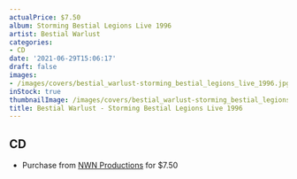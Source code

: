 ```yaml
---
actualPrice: $7.50
album: Storming Bestial Legions Live 1996
artist: Bestial Warlust
categories:
- CD
date: '2021-06-29T15:06:17'
draft: false
images:
- /images/covers/bestial_warlust-storming_bestial_legions_live_1996.jpg
inStock: true
thumbnailImage: /images/covers/bestial_warlust-storming_bestial_legions_live_1996-thumb.jpg
title: Bestial Warlust - Storming Bestial Legions Live 1996
---
```


## CD
* Purchase from [NWN Productions](http://shop.nwnprod.com/index.php?route=product/product&path=93&product_id=4998&sort=pd.name&order=ASC) for $7.50
